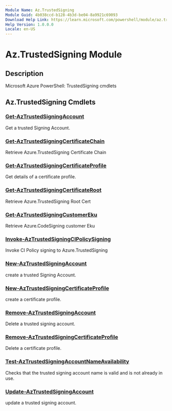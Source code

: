 ```yaml
---
Module Name: Az.TrustedSigning
Module Guid: 4b038ccd-b128-4b3d-be04-8a9921c69093
Download Help Link: https://learn.microsoft.com/powershell/module/az.trustedsigning
Help Version: 1.0.0.0
Locale: en-US
---
```


# Az.TrustedSigning Module
## Description
Microsoft Azure PowerShell: TrustedSigning cmdlets

## Az.TrustedSigning Cmdlets
### [Get-AzTrustedSigningAccount](Get-AzTrustedSigningAccount.md)
Get a trusted Signing Account.

### [Get-AzTrustedSigningCertificateChain](Get-AzTrustedSigningCertificateChain.md)
Retrieve Azure.TrustedSigning Certificate Chain

### [Get-AzTrustedSigningCertificateProfile](Get-AzTrustedSigningCertificateProfile.md)
Get details of a certificate profile.

### [Get-AzTrustedSigningCertificateRoot](Get-AzTrustedSigningCertificateRoot.md)
Retrieve Azure.TrustedSigning Root Cert

### [Get-AzTrustedSigningCustomerEku](Get-AzTrustedSigningCustomerEku.md)
Retrieve Azure.CodeSigning customer Eku

### [Invoke-AzTrustedSigningCIPolicySigning](Invoke-AzTrustedSigningCIPolicySigning.md)
Invoke CI Policy signing to Azure.TrustedSigning

### [New-AzTrustedSigningAccount](New-AzTrustedSigningAccount.md)
create a trusted Signing Account.

### [New-AzTrustedSigningCertificateProfile](New-AzTrustedSigningCertificateProfile.md)
create a certificate profile.

### [Remove-AzTrustedSigningAccount](Remove-AzTrustedSigningAccount.md)
Delete a trusted signing account.

### [Remove-AzTrustedSigningCertificateProfile](Remove-AzTrustedSigningCertificateProfile.md)
Delete a certificate profile.

### [Test-AzTrustedSigningAccountNameAvailability](Test-AzTrustedSigningAccountNameAvailability.md)
Checks that the trusted signing account name is valid and is not already in use.

### [Update-AzTrustedSigningAccount](Update-AzTrustedSigningAccount.md)
update a trusted signing account.

